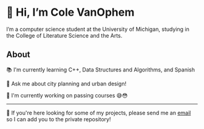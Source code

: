 # 👋 Hi, I’m Cole VanOphem
I’m a computer science student at the University of Michigan, studying in the College of Literature Science and the Arts.

## About
📚 I'm currently learning C++, Data Structures and Algorithms, and Spanish

💬 Ask me about city planning and urban design!

🔭 I'm currently working on passing courses 😅😳

---

🔎 If you're here looking for some of my projects, please send me an [email](nvano@umich.edu) so I can add you to the private repository!


<!---
ColeVanOphem/ColeVanOphem is a ✨ special ✨ repository because its `README.md` (this file) appears on your GitHub profile.
You can click the Preview link to take a look at your changes.
- 🔭 I’m currently working on ...
- 🌱 I’m currently learning ...
- 👯 I’m looking to collaborate on ...
- 🤔 I’m looking for help with ...
- 💬 Ask me about ...
- 📫 How to reach me: ...
- 😄 Pronouns: ...
- ⚡ Fun fact: ...
--->
